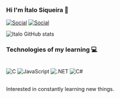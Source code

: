 ### Hi I'm Ítalo Siqueira 🤙

[![Social](https://img.shields.io/badge/LinkedIn-0077B5?style=for-the-badge&logo=linkedin&logoColor=white)](https://www.linkedin.com/in/22-italo-siqueira/)
[![Social](https://img.shields.io/badge/Instagram-E4405F?style=for-the-badge&logo=instagram&logoColor=white)](https://www.instagram.com/i_siqueira_/)

![Italo GitHub stats](https://github-readme-stats.vercel.app/api?username=italinhon&show_icons=true&theme=radical)

### Technologies of my learning 💻

<div style="display: inline_block"><br/>
    <img align="center" alt="C" src="https://img.shields.io/badge/C-00599C?style=for-the-badge&logo=c&logoColor=white">
    <img align="center" alt="JavaScript" src="https://img.shields.io/badge/JavaScript-F7DF1E?style=for-the-badge&logo=javascript&logoColor=black">
    <img align="center" alt=".NET" src="https://img.shields.io/badge/.NET-5C2D91?style=for-the-badge&logo=.net&logoColor=white">
    <img align="center" alt="C#" src="https://img.shields.io/badge/C%23-239120?style=for-the-badge&logo=c-sharp&logoColor=white">

</div><br/>

Interested in constantly learning new things.
